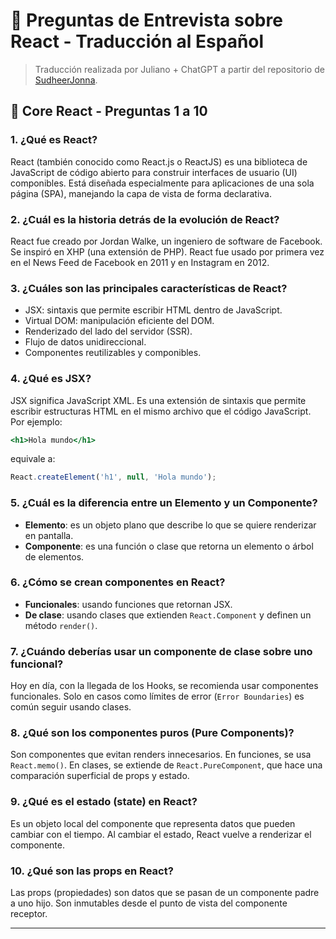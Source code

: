 # 🧠 Preguntas de Entrevista sobre React - Traducción al Español

> Traducción realizada por Juliano + ChatGPT a partir del repositorio de [SudheerJonna](https://github.com/sudheerj/reactjs-interview-questions).

## 🧩 Core React - Preguntas 1 a 10

### 1. ¿Qué es React?
React (también conocido como React.js o ReactJS) es una biblioteca de JavaScript de código abierto para construir interfaces de usuario (UI) componibles. Está diseñada especialmente para aplicaciones de una sola página (SPA), manejando la capa de vista de forma declarativa.

### 2. ¿Cuál es la historia detrás de la evolución de React?
React fue creado por Jordan Walke, un ingeniero de software de Facebook. Se inspiró en XHP (una extensión de PHP). React fue usado por primera vez en el News Feed de Facebook en 2011 y en Instagram en 2012.

### 3. ¿Cuáles son las principales características de React?
- JSX: sintaxis que permite escribir HTML dentro de JavaScript.
- Virtual DOM: manipulación eficiente del DOM.
- Renderizado del lado del servidor (SSR).
- Flujo de datos unidireccional.
- Componentes reutilizables y componibles.

### 4. ¿Qué es JSX?
JSX significa JavaScript XML. Es una extensión de sintaxis que permite escribir estructuras HTML en el mismo archivo que el código JavaScript. Por ejemplo:

```jsx
<h1>Hola mundo</h1>
```

equivale a:

```js
React.createElement('h1', null, 'Hola mundo');
```

### 5. ¿Cuál es la diferencia entre un Elemento y un Componente?
- **Elemento**: es un objeto plano que describe lo que se quiere renderizar en pantalla.
- **Componente**: es una función o clase que retorna un elemento o árbol de elementos.

### 6. ¿Cómo se crean componentes en React?
- **Funcionales**: usando funciones que retornan JSX.
- **De clase**: usando clases que extienden `React.Component` y definen un método `render()`.

### 7. ¿Cuándo deberías usar un componente de clase sobre uno funcional?
Hoy en día, con la llegada de los Hooks, se recomienda usar componentes funcionales. Solo en casos como límites de error (`Error Boundaries`) es común seguir usando clases.

### 8. ¿Qué son los componentes puros (Pure Components)?
Son componentes que evitan renders innecesarios. En funciones, se usa `React.memo()`. En clases, se extiende de `React.PureComponent`, que hace una comparación superficial de props y estado.

### 9. ¿Qué es el estado (state) en React?
Es un objeto local del componente que representa datos que pueden cambiar con el tiempo. Al cambiar el estado, React vuelve a renderizar el componente.

### 10. ¿Qué son las props en React?
Las props (propiedades) son datos que se pasan de un componente padre a uno hijo. Son inmutables desde el punto de vista del componente receptor.

---
